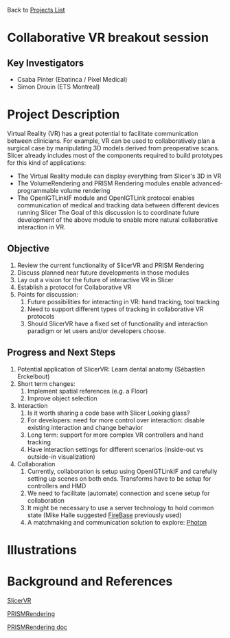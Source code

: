 Back to [Projects List](../../README.md#ProjectsList)

# Collaborative VR breakout session

## Key Investigators

- Csaba Pinter (Ebatinca / Pixel Medical)
- Simon Drouin (ETS Montreal)

# Project Description

<!-- Add a short paragraph describing the project. -->
Virtual Reality (VR) has a great potential to facilitate communication between clinicians. For example, VR can be used to collaboratively plan a surgical case by manipulating 3D models derived from preoperative scans. Slicer already includes most of the components required to build prototypes for this kind of applications:
- The Virtual Reality module can display everything from Slicer's 3D in VR
- The VolumeRendering and PRISM Rendering modules enable advanced-programmable volume rendering
- The OpenIGTLinkIF module and OpenIGTLink protocol enables communication of medical and tracking data between different devices running Slicer
The Goal of this discussion is to coordinate future development of the above module to enable more natural collaborative interaction in VR.

## Objective

1. Review the current functionality of SlicerVR and PRISM Rendering
1. Discuss planned near future developments in those modules
1. Lay out a vision for the future of interactive VR in Slicer
1. Establish a protocol for Collaborative VR
1. Points for discussion:
   1. Future possibilities for interacting in VR: hand tracking, tool tracking
   1. Need to support different types of tracking in collaborative VR protocols
   1. Should SlicerVR have a fixed set of functionality and interaction paradigm or let users and/or developers choose.

## Progress and Next Steps

1. Potential application of SlicerVR: Learn dental anatomy (Sébastien Erckelbout)
1. Short term changes:
   1. Implement spatial references (e.g. a Floor)
   1. Improve object selection
1. Interaction
   1. Is it worth sharing a code base with Slicer Looking glass?
   1. For developers: need for more control over interaction: disable existing interaction and change behavior
   1. Long term: support for more complex VR controllers and hand tracking
   1. Have interaction settings for different scenarios (inside-out vs outside-in visualization)
1. Collaboration
   1. Currently, collaboration is setup using OpenIGTLinkIF and carefully setting up scenes on both ends. Transforms have to be setup for controllers and HMD
   1. We need to facilitate (automate) connection and scene setup for collaboration
   1. It might be necessary to use a server technology to hold common state (Mike Halle suggested [FireBase](https://firebase.google.com/) previously used)
   1. A matchmaking and communication solution to explore: [Photon](https://doc.photonengine.com/en-us/realtime/current/getting-started/realtime-intro)

# Illustrations

<!-- Add pictures and links to videos that demonstrate what has been accomplished.
![Description of picture](Example2.jpg)
![Some more images](Example2.jpg)
-->

# Background and References

[SlicerVR](https://github.com/KitwareMedical/SlicerVirtualReality)

[PRISMRendering](https://github.com/ETS-vis-interactive/SlicerPRISMRendering)

[PRISMRendering doc](https://githubcomets-vis-interactiveslicerprismrendering.readthedocs.io/en/latest/)
